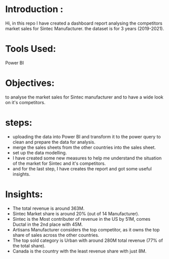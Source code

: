 # Introduction :
Hi, in this repo I have created a dashboard report analysing the competitors market sales for Sintec Manufacturer.
the dataset is for 3 years (2019-2021).


# Tools Used:
Power BI

# Objectives:

to analyse the market sales for Sintec manufacturer and to have a wide look on it's competitors.

# steps:

- uploading the data into Power BI and transform it to the power query to clean and prepare the data for analysis.
- merge the sales sheets from the other countries into the sales sheet.
- set up the data modelling.
- I have created some new measures to help me understand the situation of the market for Sintec and it's competitors.
- and for the last step, I have creates the report and got some useful insights.

# Insights:

- The total revenue is around 363M.
- Sintec Market share is around 20% (out of 14 Manufacturer).
- Sintec is the Most contributer of revenue in the US by 51M, comes Ductal in the 2nd place with 45M.
- Artisans Manufacturer considers the top competitor, as it owns the top share of sales across the other countries.
- The top sold category is Urban with around 280M total revenue (77% of the total share).
- Canada is the country with the least revenue share with just 8M.
